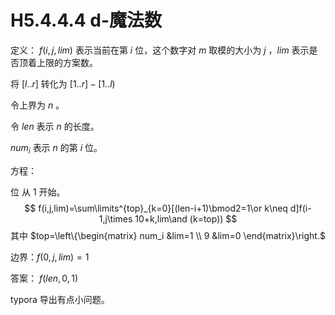 # H5.4.4.4 d-魔法数

定义： $f(i,j,lim)$ 表示当前在第 $i$ 位，这个数字对 $m$ 取模的大小为 $j$ ，$lim$ 表示是否顶着上限的方案数。 

将 $[l..r]$ 转化为 $[1..r]-[1..l)$

令上界为 $n$ 。

令 $len$ 表示 $n$ 的长度。

$num_i$ 表示 $n$ 的第 $i$ 位。

方程：

位 从 $1$ 开始。 
$$
f(i,j,lim)=\sum\limits^{top}_{k=0}[(len-i+1)\bmod2=1\or k\neq d]f(i-1,j\times 10+k,lim\and (k=top))
$$
其中 $top=\left\{\begin{matrix}
 num_i &lim=1 \\
 9 &lim=0
\end{matrix}\right.$

边界：$f(0,j,lim)=1$

答案： $f(len,0,1)$

 typora 导出有点小问题。
